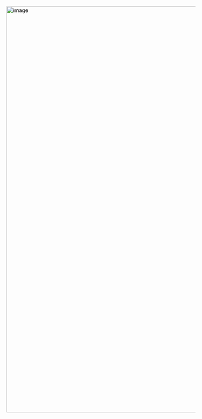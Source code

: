 
<img width="1920" height="1080" alt="image" src="https://github.com/user-attachments/assets/81b044ab-341e-486b-874f-1770fd5ccffb" />
